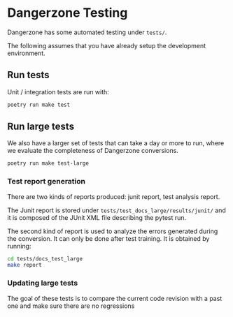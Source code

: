 # Dangerzone Testing

Dangerzone has some automated testing under `tests/`.

The following assumes that you have already setup the development environment.

## Run tests

Unit / integration tests are run with:

```bash
poetry run make test
```

## Run large tests

We also have a larger set of tests that can take a day or more to run, where we evaluate the completeness of Dangerzone conversions.

```bash
poetry run make test-large
```

### Test report generation

There are two kinds of reports produced: junit report, test analysis report.

The Junit report is stored under `tests/test_docs_large/results/junit/` and it is composed of the JUnit XML file describing the pytest run.

The second kind of report is used to analyze the errors generated during the conversion. It can only be done after test training. It is obtained by running:

```bash
cd tests/docs_test_large
make report
```

### Updating large tests

The goal of these tests is to compare the current code revision with a past one and make sure there are no regressions

